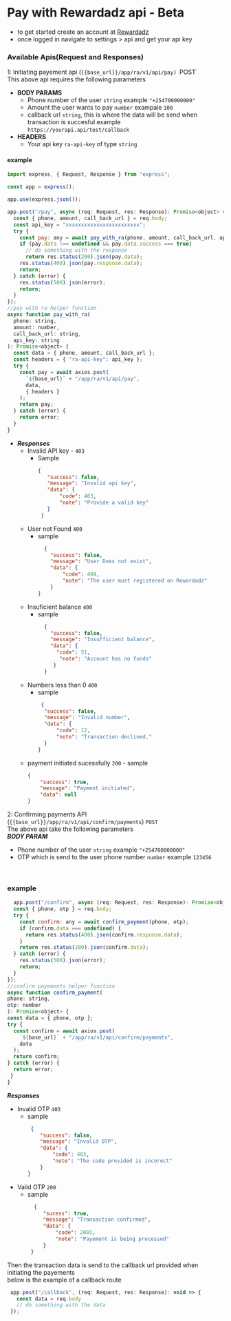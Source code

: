 # Pay with Rewardadz api - Beta

- to get started create an account at [Rewardadz](https://demo.rewardadz.com/auth/registration)
- once logged in navigate to settings > api and get your api key

### Available Apis(Request and Responses)
1: Initiating payement api (`{{base_url}}/app/ra/v1/api/pay) `POST`
<br/>
This above api requires the following parameters
<br />
- **BODY PARAMS**
  - Phone number of the user `string` example `"+254700000000"`
  - Amount the user wants to pay `number` exampale `100`
  - callback url `string`, this is where the data will be send when transaction is succesful example `https://yourapi.api/test/callback`
- **HEADERS**
  - Your api key `ra-api-key` of type `string`
  
#### example
```js
import express, { Request, Response } from "express";

const app = express();

app.use(express.json());

app.post("/pay", async (req: Request, res: Response): Promise<object> => {
  const { phone, amount, call_back_url } = req.body;
  const api_key = "xxxxxxxxxxxxxxxxxxxxxxxx";
  try {
    const pay: any = await pay_with_ra(phone, amount, call_back_url, api_key);
    if (pay.data !== undefined && pay.data.success === true)
      // do something with the response
      return res.status(200).json(pay.data);
    res.status(400).json(pay.response.data);
    return;
  } catch (error) {
    res.status(500).json(error);
    return;
  }
});
//pay with ra helper function
async function pay_with_ra(
  phone: string,
  amount: number,
  call_back_url: string,
  api_key: string
): Promise<object> {
  const data = { phone, amount, call_back_url };
  const headers = { "ra-api-key": api_key };
  try {
    const pay = await axios.post(
      `${base_url}` + "/app/ra/v1/api/pay",
      data,
      { headers }
    );
    return pay;
  } catch (error) {
    return error;
  }
}
  ```
 - ***Responses***
    - Invalid API key - `403`
       - Sample 
           ```json
           {
              "success": false,
              "message": "Invalid api key",
              "data": {
                  "code": 403,
                  "note": "Provide a valid key"
              }
            }
            ```
     - User not Found `400`
         - sample
            ```json
              {
                "success": false,
                "message": "User Does not exist",
                "data": {
                    "code": 404,
                    "note": "The user must registered on Rewardadz"
                }
            }
            ```
    - Insuficient balance `400`
       - sample
            ```json
              {
                "success": false,
                "message": "Insufficient balance",
                "data": {
                  "code": 51,
                   "note": "Account has no funds"
                 }
              }
            ```
     - Numbers less than 0 `400`
        - sample
            ```json
             {
              "success": false,
              "message": "Invalid number",
              "data": {
                  "code": 12,
                  "note": "Transaction declined."
              }
            }
            ```
      -   payment initiated sucessfully `200`
        - sample
            ```json
            {
                "success": true,
                "message": "Payment initiated",
                "data": null
            }
            ```

2: Confirming payments API (`{{base_url}}/app/ra/v1/api/confirm/payments`) `POST`
  <br />
  The above api take the following parameters
  <br/>
  ***BODY PARAM***
  - Phone number of the user `string` example `"+254700000000"`
  - OTP which is send to the user phone number `number` example  `123456`
  </br>
  
  ### example
  ```js
    app.post("/confirm", async (req: Request, res: Response): Promise<object> => {
    const { phone, otp } = req.body;
    try {
      const confirm: any = await confirm_payment(phone, otp);
      if (confirm.data === undefined) {
        return res.status(400).json(confirm.response.data);
      }
      return res.status(200).json(confirm.data);
    } catch (error) {
      res.status(500).json(error);
      return;
    }
  });
  //confirm payements helper function
  async function confirm_payment(
  phone: string,
  otp: number
): Promise<object> {
  const data = { phone, otp };
  try {
    const confirm = await axios.post(
      `${base_url}` + "/app/ra/v1/api/confirm/payments",
      data
    );
    return confirm;
  } catch (error) {
    return error;
   }
}
```
***Responses***
- Invalid OTP `403`
  - sample
    ```json
     {
        "success": false,
        "message": "Invalid OTP",
        "data": {
            "code": 403,
            "note": "The code provided is incorect"
        }
    }
    ```
 - Valid OTP `200`
   - sample
     ```json
       {
          "sucess": true,
          "message": "Transaction confirmed",
          "data": {
              "code": 2001,
              "note": "Payement is being processed"
          }
      }
     ```
Then the transaction data is send to the callback url provided when initiating the payements
<br/>
below is the example of a callback route

```js
 app.post("/callback", (req: Request, res: Response): void => {
   const data = req.body
   // do something with the data
 });
```
